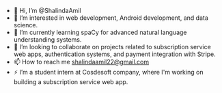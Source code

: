 - 👋 Hi, I’m @ShalindaAmil
- 👀 I’m interested in web development, Android development, and data science.
- 🌱  I’m currently learning spaCy for advanced natural language understanding systems.
- 💞️  I’m looking to collaborate on projects related to subscription service web apps, authentication systems, and payment integration with Stripe.
- 📫 How to reach me shalindaamil22@gmail.com
- ⚡ I’m a student intern at Cosdesoft company, where I'm working on building a subscription service web app.

<!---
ShalindaAmil/ShalindaAmil is a ✨ special ✨ repository because its `README.md` (this file) appears on your GitHub profile.
You can click the Preview link to take a look at your changes.
--->

